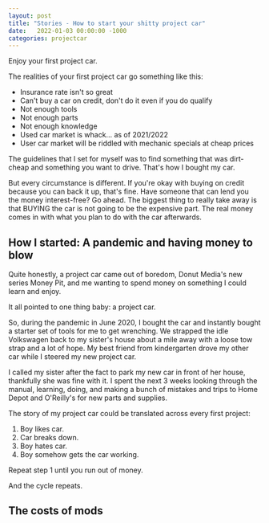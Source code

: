 ```yaml
---
layout: post
title: "Stories - How to start your shitty project car"
date:   2022-01-03 00:00:00 -1000
categories: projectcar
---
```

Enjoy your first project car.

The realities of your first project car go something like this:
- Insurance rate isn't so great
- Can't buy a car on credit, don't do it even if you do qualify
- Not enough tools
- Not enough parts
- Not enough knowledge
- Used car market is whack... as of 2021/2022
- User car market will be riddled with mechanic specials at cheap prices

The guidelines that I set for myself was to find something that was dirt-cheap and something you want to drive. That's how I bought my car.

But every circumstance is different. If you're okay with buying on credit because you can back it up, that's fine. Have someone that can lend you the money interest-free? Go ahead. The biggest thing to really take away is that BUYING the car is not going to be the expensive part. The real money comes in with what you plan to do with the car afterwards.

## How I started: A pandemic and having money to blow

Quite honestly, a project car came out of boredom, Donut Media's new series Money Pit, and me wanting to spend money on something I could learn and enjoy.

It all pointed to one thing baby: a project car.

So, during the pandemic in June 2020, I bought the car and instantly bought a starter set of tools for me to get wrenching. We strapped the idle Volkswagen back to my sister's house about a mile away with a loose tow strap and a lot of hope. My best friend from kindergarten drove my other car while I steered my new project car.

I called my sister after the fact to park my new car in front of her house, thankfully she was fine with it. I spent the next 3 weeks looking through the manual, learning, doing, and making a bunch of mistakes and trips to Home Depot and O'Reilly's for new parts and supplies.

The story of my project car could be translated across every first project:

1. Boy likes car.
2. Car breaks down.
3. Boy hates car.
4. Boy somehow gets the car working.

Repeat step 1 until you run out of money.

And the cycle repeats.

## The costs of mods


